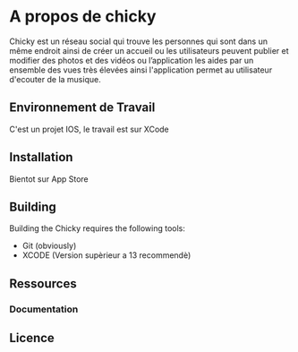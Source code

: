 # A propos de chicky
Chicky est un réseau social qui trouve les personnes qui sont dans un même endroit ainsi de créer un accueil ou les utilisateurs peuvent publier et modifier des photos et des vidéos ou l’application les aides par un ensemble des vues très élevées ainsi l'application permet au utilisateur d'ecouter de la musique.

## Environnement de Travail

C'est un projet IOS, le travail est sur XCode

## Installation

Bientot sur App Store 

## Building

Building the Chicky requires the following tools:

- Git (obviously)
- XCODE (Version supèrieur a 13 recommendè) 


## Ressources

### Documentation


## Licence




